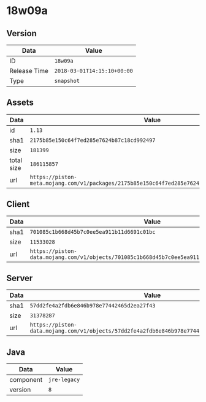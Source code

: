 # 18w09a

## Version

|**Data**        | **Value**                 |
|----------------|-------------------------|
| ID   | ```18w09a```   |
| Release Time   | ```2018-03-01T14:15:10+00:00```   |
| Type   | ```snapshot```   |

## Assets

|**Data**        | **Value**                 |
|----------------|-------------------------|
| id   | ```1.13```   |
| sha1   | ```2175b85e150c64f7ed285e7624b87c18cd992497```   |
| size   | ```181399```   |
| total size  | ```186115857```  |
| url       | ```https://piston-meta.mojang.com/v1/packages/2175b85e150c64f7ed285e7624b87c18cd992497/1.13.json``` |

## Client

|**Data**        | **Value**                 |
|----------------|-------------------------|
| sha1   | ```701085c1b668d45b7c0ee5ea911b11d6691c01bc```   |
| size   | ```11533028```   |
| url       | ```https://piston-data.mojang.com/v1/objects/701085c1b668d45b7c0ee5ea911b11d6691c01bc/client.jar``` |

## Server

|**Data**        | **Value**                 |
|----------------|-------------------------|
| sha1   | ```57dd2fe4a2fdb6e846b978e77442465d2ea27f43```   |
| size   | ```31378287```   |
| url       | ```https://piston-data.mojang.com/v1/objects/57dd2fe4a2fdb6e846b978e77442465d2ea27f43/server.jar``` |

## Java

|**Data**        | **Value**                 |
|----------------|-------------------------|
| component   | ```jre-legacy```   |
| version   | ```8```   |